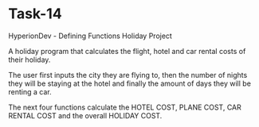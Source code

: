 # Task-14
HyperionDev - Defining Functions Holiday Project

A holiday program that calculates the flight, hotel and car rental costs of their holiday.

The user first inputs the city they are flying to, then the number of nights they will be staying at the hotel and finally the amount of days they will be renting a car.

The next four functions calculate the HOTEL COST, PLANE COST, CAR RENTAL COST and the overall HOLIDAY COST.
